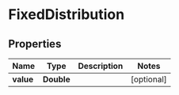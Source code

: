 

# FixedDistribution

## Properties

Name | Type | Description | Notes
------------ | ------------- | ------------- | -------------
**value** | **Double** |  |  [optional]



